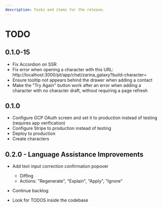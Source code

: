 ```yaml
---
description: Tasks and items for the release.
---
```


# TODO

## 0.1.0-15

- Fix Accordion on SSR
- Fix error when opening a character with this URL: http://localhost:3000/pt/app/chat/zarina_galaxy?build-character=
- Ensure tooltip not appears behind the drawer when adding a contact
- Make the "Try Again" button work after an error when adding a character with no character draft, without requiring a page refresh

## 0.1.0

- Configure GCP OAuth screen and set it to production instead of testing (requires app verification)
- Configure Stripe to production instead of testing
- Deploy to production
- Create characters

## 0.2.0 - Language Assistance Improvements

- Add text input correction confirmation popover
  - Diffing
  - Actions: "Regenerate", "Explain", "Apply", "Ignore"

- Continue backlog
- Look for TODOS inside the codebase
